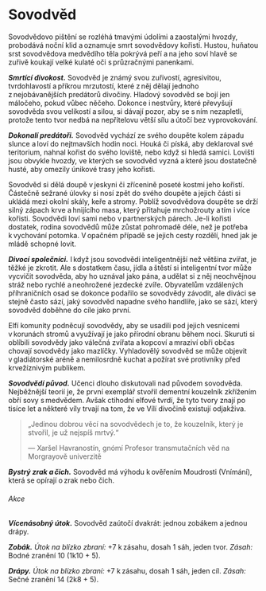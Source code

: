 # Sovodvěd
  
Sovodvědovo pištění se rozléhá tmavými údolími a zaostalými hvozdy, probodává noční klid a oznamuje smrt sovodvědovy kořisti. Hustou, huňatou srst sovodvědova medvědího těla pokrývá peří a na jeho soví hlavě se zuřivě koukají velké kulaté oči s průzračnými panenkami.
  
***Smrtící divokost.*** Sovodvěd je známý svou zuřivostí, agresivitou, tvrdohlavostí a příkrou mrzutostí, které z něj dělají jednoho z nejobávanějších predátorů divočiny. Hladový sovodvěd se bojí jen máločeho, pokud vůbec něčeho. Dokonce i nestvůry, které převyšují sovodvěda svou velikostí a silou, si dávají pozor, aby se s ním nezapletli, protože tento tvor nedbá na nepřítelovu větší sílu a útočí bez vyprovokování.
  
***Dokonalí predátoři.*** Sovodvěd vychází ze svého doupěte kolem západu slunce a loví do nejtmavších hodin noci. Houká či píská, aby deklaroval své teritorium, nahnal kořist do svého loviště, nebo když si hledá samici. Lovišti jsou obvykle hvozdy, ve kterých se sovodvěd vyzná a které jsou dostatečně husté, aby omezily únikové trasy jeho kořisti.
  
Sovodvěd si dělá doupě v jeskyni či zřícenině poseté kostmi jeho kořistí. Částečně sežrané úlovky si nosí zpět do svého doupěte a jejich části si ukládá mezi okolní skály, keře a stromy. Poblíž sovodvědova doupěte se drží silný zápach krve a hnijícího masa, který přitahuje mrchožrouty a tím i více kořisti. Sovodvědi loví sami nebo v partnerských párech. Je-li kořisti dostatek, rodina sovodvědů může zůstat pohromadě déle, než je potřeba k vychování potomka. V opačném případě se jejich cesty rozdělí, hned jak je mládě schopné lovit.
  
***Divocí společníci.*** I když jsou sovodvědi inteligentnější než většina zvířat, je těžké je zkrotit. Ale s dostatkem času, jídla a štěstí si inteligentní tvor může vycvičit sovodvěda, aby ho uznával jako pána, a udělat si z něj neochvějnou stráž nebo rychlé a neohrožené jezdecké zvíře. Obyvatelům vzdálených příhraničních osad se dokonce podařilo se sovodvědy závodit, ale diváci se stejně často sází, jaký sovodvěd napadne svého handlíře, jako se sází, který sovodvěd doběhne do cíle jako první.
  
Elfí komunity podněcují sovodvědy, aby se usadili pod jejich vesnicemi v korunách stromů a využívají je jako přírodní obranu během noci. Skuruti si oblíbili sovodvědy jako válečná zvířata a kopcoví a mraziví obři občas chovají sovodvědy jako mazlíčky. Vyhladovělý sovodvěd se může objevit v gladiátorské aréně a nemilosrdně kuchat a požírat své protivníky před krvežíznivým publikem.
  
***Sovodvědí původ.*** Učenci dlouho diskutovali nad původem sovodvěda. Nejběžnější teorií je, že první exemplář stvořil dementní kouzelník zkřížením obří sovy s medvědem. Avšak ctihodní elfové tvrdí, že tyto tvory znají po tisíce let a některé víly trvají na tom, že ve Vílí divočině existují odjakživa.

> „Jedinou dobrou věcí na sovodvědech je to, že kouzelník, který je stvořil, je už nejspíš mrtvý.“
>   
> — Xaršel Havranostín, gnómí Profesor transmutačních věd na Morgrayově univerzitě

<Monster 
    title="Sovodvěd"
    subtitle="Velká obluda, bez přesvědčení"
    armor-class="13 (přirozená zbroj)"
    hit-points="59 (7k10 + 21)"
    speed="8 sáhů"
    str="20 (+5)"
    dex="12 (+1)"
    con="17 (+3)"
    int="3 (-4)"
    wis="12 (+1)"
    cha="7 (-2)"
    saving-throws=""
    skills="Vnímání +2"
    damage-vulnerabilities=""
    damage-resistances=""
    damage-immunities=""
    condition-immunities=""
    senses="vidění ve tmě 24 sáhů, pasivní Vnímání 13"
    languages="—"
    challenge="3 (700 ZK)"
    >  
 
***Bystrý zrak a čich.*** Sovodvěd má výhodu k ověřením Moudrosti (Vnímání), která se opírají o zrak nebo čich.
  
###### Akce
  
***Vícenásobný útok.*** Sovodvěd zaútočí dvakrát: jednou zobákem a jednou drápy.
  
***Zobák.*** *Útok na blízko zbraní:* +7 k zásahu, dosah 1 sáh, jeden tvor. *Zásah:* Bodné zranění 10 (1k10 + 5).
  
***Drápy.*** *Útok na blízko zbraní:* +7 k zásahu, dosah 1 sáh, jeden cíl. *Zásah:* Sečné zranění 14 (2k8 + 5).

</Monster>  
